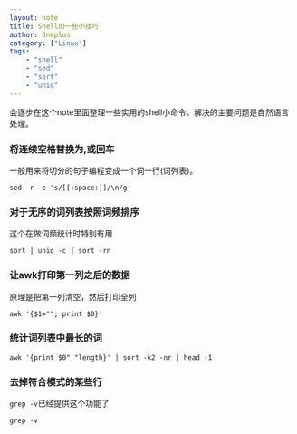 ```yaml
---
layout: note
title: Shell的一些小技巧
author: Oneplus
category: ["Linux"]
tags:
    - "shell"
    - "sed"
    - "sort"
    - "uniq"
---
```


会逐步在这个note里面整理一些实用的shell小命令。解决的主要问题是自然语言处理。

### 将连续空格替换为,或回车

一般用来将切分的句子编程变成一个词一行(词列表)。

~~~
sed -r -e 's/[[:space:]]/\n/g'
~~~

### 对于无序的词列表按照词频排序

这个在做词频统计时特别有用

~~~
sort | uniq -c | sort -rn
~~~

### 让awk打印第一列之后的数据

原理是把第一列清空，然后打印全列

~~~
awk '{$1=""; print $0}'
~~~

### 统计词列表中最长的词

~~~
awk '{print $0" "length}' | sort -k2 -nr | head -1
~~~

### 去掉符合模式的某些行

`grep -v`已经提供这个功能了

~~~
grep -v
~~~

